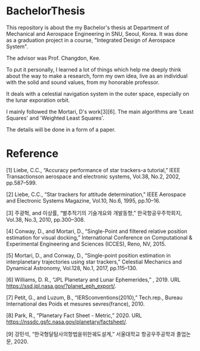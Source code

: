 # BachelorThesis
This repository is about the my Bachelor's thesis at Department of Mechanical and Aerospace Engineering in SNU, Seoul, Korea. It was done as a graduation project in  a course, "Integrated Design of Aerospace System".

The advisor was Prof. Changdon, Kee.

To put it personally, I learned a lot of things which help me deeply think about the way to make a research, form my own idea, live as an individual with the solid and sound values, from my honorable professor.

It deals with a celestial navigation system in the outer space, especially on the lunar exporation orbit.

I mainly followed the Mortari, D's work[3][6]. The main algorithms are 'Least Squares' and 'Weighted Least Squares'.

The details will be done in a form of a paper.

# Reference
[1] Liebe, C.C., “Accuracy performance of star trackers-a tutorial,” IEEE Transactionson aerospace and electronic systems, Vol.38, No.2, 2002, pp.587–599.

[2] Liebe, C.C., “Star trackers for attitude determination,” IEEE Aerospace and Electronic Systems Magazine, Vol.10, No.6, 1995, pp.10–16.

[3] 주광혁, and 이상률, “별추적기의 기술개요와 개발동향,” 한국항공우주학회지, Vol.38, No.3, 2010, pp.300–308.

[4] Conway, D., and Mortari, D., “Single-Point and filtered relative position estimation for visual docking,” International Conference on Computational & Experimental Engineering and Sciences (ICCES), Reno, NV, 2015.

[5] Mortari, D., and Conway, D., “Single-point position estimation in interplanetary trajectories using star trackers,” Celestial Mechanics and Dynamical Astronomy, Vol.128, No.1, 2017, pp.115–130.

[6] Williams, D. R., “JPL Planetary and Lunar Ephemerides,” , 2019. URL https://ssd.jpl.nasa.gov/?planet_eph_export/.

[7] Petit, G., and Luzum, B., “IERSconventions(2010),” Tech.rep., Bureau International des Poids et mesures sevres(france), 2010.

[8] Park, R., “Planetary Fact Sheet - Metric,” 2020. URL https://nssdc.gsfc.nasa.gov/planetary/factsheet/.

[9] 강민석, “한국형달탐사의항법을위한궤도설계,” 서울대학교 항공우주공학과 졸업논문, 2020.
